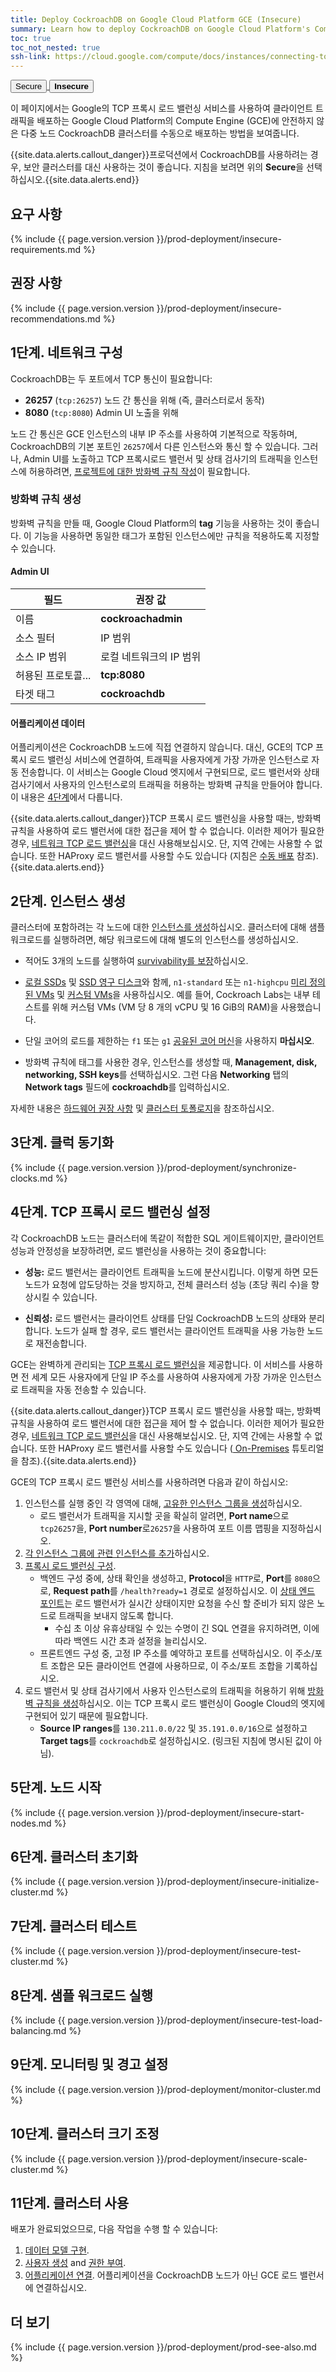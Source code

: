 ```yaml
---
title: Deploy CockroachDB on Google Cloud Platform GCE (Insecure)
summary: Learn how to deploy CockroachDB on Google Cloud Platform's Compute Engine.
toc: true
toc_not_nested: true
ssh-link: https://cloud.google.com/compute/docs/instances/connecting-to-instance
---
```


<div class="filters filters-big clearfix">
  <a href="deploy-cockroachdb-on-google-cloud-platform.html"><button class="filter-button">Secure</button>
  <button class="filter-button current"><strong>Insecure</strong></button></a>
</div>

이 페이지에서는 Google의 TCP 프록시 로드 밸런싱 서비스를 사용하여 클라이언트 트래픽을 배포하는 Google Cloud Platform의 Compute Engine (GCE)에 안전하지 않은 다중 노드 CockroachDB 클러스터를 수동으로 배포하는 방법을 보여줍니다.

{{site.data.alerts.callout_danger}}프로덕션에서 CockroachDB를 사용하려는 경우, 보안 클러스터를 대신 사용하는 것이 좋습니다. 지침을 보려면 위의 <strong>Secure</strong>을 선택하십시오.{{site.data.alerts.end}}


## 요구 사항

{% include {{ page.version.version }}/prod-deployment/insecure-requirements.md %}

## 권장 사항

{% include {{ page.version.version }}/prod-deployment/insecure-recommendations.md %}

## 1단계. 네트워크 구성

CockroachDB는 두 포트에서 TCP 통신이 필요합니다:

- **26257** (`tcp:26257`) 노드 간 통신을 위해 (즉, 클러스터로서 동작)
- **8080** (`tcp:8080`) Admin UI 노출을 위해

노드 간 통신은 GCE 인스턴스의 내부 IP 주소를 사용하여 기본적으로 작동하며, CockroachDB의 기본 포트인 `26257`에서 다른 인스턴스와 통신 할 수 있습니다. 그러나, Admin UI를 노출하고 TCP 프록시로드 밸런서 및 상태 검사기의 트래픽을 인스턴스에 허용하려면, [프로젝트에 대한 방화벽 규칙 작성](https://cloud.google.com/compute/docs/vpc/firewalls)이 필요합니다.

### 방화벽 규칙 생성

방화벽 규칙을 만들 때, Google Cloud Platform의 **tag** 기능을 사용하는 것이 좋습니다. 이 기능을 사용하면 동일한 태그가 포함된 인스턴스에만 규칙을 적용하도록 지정할 수 있습니다.

#### Admin UI

 필드 | 권장 값 
-------|-------------------
 이름 | **cockroachadmin** 
 소스 필터 | IP 범위 
 소스 IP 범위 | 로컬 네트워크의 IP 범위
 허용된 프로토콜... | **tcp:8080** 
 타겟 태그 | **cockroachdb** 

#### 어플리케이션 데이터

어플리케이션은 CockroachDB 노드에 직접 연결하지 않습니다. 대신, GCE의 TCP 프록시 로드 밸런싱 서비스에 연결하여, 트래픽을 사용자에게 가장 가까운 인스턴스로 자동 전송합니다. 이 서비스는 Google Cloud 엣지에서 구현되므로, 로드 밸런서와 상태 검사기에서 사용자의 인스턴스로의 트래픽을 허용하는 방화벽 규칙을 만들어야 합니다. 이 내용은 [4단계](#step-4-set-up-tcp-proxy-load-balancing)에서 다룹니다.

{{site.data.alerts.callout_danger}}TCP 프록시 로드 밸런싱을 사용할 때는, 방화벽 규칙을 사용하여 로드 밸런서에 대한 접근을 제어 할 수 없습니다. 이러한 제어가 필요한 경우, <a href="https://cloud.google.com/compute/docs/load-balancing/network/"> 네트워크 TCP 로드 밸런싱</a>을 대신 사용해보십시오. 단, 지역 간에는 사용할 수 없습니다. 또한 HAProxy 로드 밸런서를 사용할 수도 있습니다 (지침은 <a href="manual-deployment-insecure.html"> 수동 배포</a> 참조).{{site.data.alerts.end}}

## 2단계. 인스턴스 생성

클러스터에 포함하려는 각 노드에 대한 [인스턴스를 생성](https://cloud.google.com/compute/docs/instances/create-start-instance)하십시오. 클러스터에 대해 샘플 워크로드를 실행하려면, 해당 워크로드에 대해 별도의 인스턴스를 생성하십시오.

- 적어도 3개의 노드를 실행하여 [survivability를 보장](recommended-production-settings.html#cluster-topology)하십시오.

- [로컬 SSDs](https://cloud.google.com/compute/docs/disks/#localssds) 및 [SSD 영구 디스크](https://cloud.google.com/compute/docs/disks/#pdspecs)와 함께, `n1-standard` 또는 `n1-highcpu` [미리 정의된 VMs](https://cloud.google.com/compute/pricing#predefined_machine_types) 및 [커스텀 VMs](https://cloud.google.com/compute/pricing#custommachinetypepricing)을 사용하십시오. 예를 들어, Cockroach Labs는 내부 테스트를 위해 커스텀 VMs (VM 당 8 개의 vCPU 및 16 GiB의 RAM)을 사용했습니다.



- 단일 코어의 로드를 제한하는 `f1` 또는 `g1` [공유된 코어 머신](https://cloud.google.com/compute/docs/machine-types#sharedcore)을 사용하지 **마십시오**.

- 방화벽 규칙에 태그를 사용한 경우, 인스턴스를 생성할 때, **Management, disk, networking, SSH keys**를 선택하십시오. 그런 다음 **Networking** 탭의 **Network tags** 필드에 **cockroachdb**를 입력하십시오.

자세한 내용은 [하드웨어 권장 사항](recommended-production-settings.html#hardware) 및 [클러스터 토폴로지](recommended-production-settings.html#cluster-topology)을 참조하십시오.

## 3단계. 클럭 동기화

{% include {{ page.version.version }}/prod-deployment/synchronize-clocks.md %}

## 4단계. TCP 프록시 로드 밸런싱 설정

각 CockroachDB 노드는 클러스터에 똑같이 적합한 SQL 게이트웨이지만, 클라이언트 성능과 안정성을 보장하려면, 로드 밸런싱을 사용하는 것이 중요합니다:

- **성능:** 로드 밸런서는 클라이언트 트래픽을 노드에 분산시킵니다. 이렇게 하면 모든 노드가 요청에 압도당하는 것을 방지하고, 전체 클러스터 성능 (초당 쿼리 수)을 향상시킬 수 있습니다.

- **신뢰성:** 로드 밸런서는 클라이언트 상태를 단일 CockroachDB 노드의 상태와 분리합니다. 노드가 실패 할 경우, 로드 밸런서는 클라이언트 트래픽을 사용 가능한 노드로 재전송합니다.

GCE는 완벽하게 관리되는 [TCP 프록시 로드 밸런싱](https://cloud.google.com/load-balancing/docs/tcp/)을 제공합니다. 이 서비스를 사용하면 전 세계 모든 사용자에게 단일 IP 주소를 사용하여 사용자에게 가장 가까운 인스턴스로 트래픽을 자동 전송할 수 있습니다.

{{site.data.alerts.callout_danger}}TCP 프록시 로드 밸런싱을 사용할 때는, 방화벽 규칙을 사용하여 로드 밸런서에 대한 접근을 제어 할 수 없습니다. 이러한 제어가 필요한 경우, <a href="https://cloud.google.com/compute/docs/load-balancing/network/"> 네트워크 TCP 로드 밸런싱</a>을 대신 사용해보십시오. 단, 지역 간에는 사용할 수 없습니다. 또한 HAProxy 로드 밸런서를 사용할 수도 있습니다 (<a href="deploy-cockroachdb-on-premises-insecure.html"> On-Premises</a> 튜토리얼을 참조).{{site.data.alerts.end}}

GCE의 TCP 프록시 로드 밸런싱 서비스를 사용하려면 다음과 같이 하십시오:

1. 인스턴스를 실행 중인 각 영역에 대해, [고유한 인스턴스 그룹을 생성](https://cloud.google.com/compute/docs/instance-groups/creating-groups-of-unmanaged-instances)하십시오.
    - 로드 밸런서가 트래픽을 지시할 곳을 확실히 알려면, **Port name**으로 `tcp26257`을, **Port number**로`26257`을 사용하여 포트 이름 맵핑을 지정하십시오.
2. [각 인스턴스 그룹에 관련 인스턴스를 추가](https://cloud.google.com/compute/docs/instance-groups/creating-groups-of-unmanaged-instances#addinstances)하십시오.
3. [프록시 로드 밸런싱 구성](https://cloud.google.com/load-balancing/docs/tcp/setting-up-tcp#configure_load_balancer).
    - 백엔드 구성 중에, 상태 확인을 생성하고, **Protocol**을 `HTTP`로, **Port**를 `8080`으로, **Request path**를 `/health?ready=1` 경로로 설정하십시오. 이 [상태 엔드 포인트](monitoring-and-alerting.html#health-ready-1)는 로드 밸런서가 실시간 상태이지만 요청을 수신 할 준비가 되지 않은 노드로 트래픽을 보내지 않도록 합니다.
        - 수십 초 이상 유휴상태일 수 있는 수명이 긴 SQL 연결을 유지하려면, 이에 따라 백엔드 시간 초과 설정을 늘리십시오.
    - 프론트엔드 구성 중, 고정 IP 주소를 예약하고 포트를 선택하십시오. 이 주소/포트 조합은 모든 클라이언트 연결에 사용하므로, 이 주소/포트 조합을 기록하십시오.
4. 로드 밸런서 및 상태 검사기에서 사용자 인스턴스로의 트래픽을 허용하기 위해 [방화벽 규칙을 생성](https://cloud.google.com/load-balancing/docs/tcp/setting-up-tcp#config-hc-firewall)하십시오. 이는 TCP 프록시 로드 밸런싱이 Google Cloud의 엣지에 구현되어 있기 때문에 필요합니다.
    - **Source IP ranges**를 `130.211.0.0/22` 및 `35.191.0.0/16`으로 설정하고 **Target tags**를 `cockroachdb`로 설정하십시오. (링크된 지침에 명시된 값이 아님).

## 5단계. 노드 시작

{% include {{ page.version.version }}/prod-deployment/insecure-start-nodes.md %}

## 6단계. 클러스터 초기화

{% include {{ page.version.version }}/prod-deployment/insecure-initialize-cluster.md %}

## 7단계. 클러스터 테스트

{% include {{ page.version.version }}/prod-deployment/insecure-test-cluster.md %}

## 8단계. 샘플 워크로드 실행

{% include {{ page.version.version }}/prod-deployment/insecure-test-load-balancing.md %}

## 9단계. 모니터링 및 경고 설정

{% include {{ page.version.version }}/prod-deployment/monitor-cluster.md %}

## 10단계. 클러스터 크기 조정

{% include {{ page.version.version }}/prod-deployment/insecure-scale-cluster.md %}

## 11단계. 클러스터 사용

배포가 완료되었으므로, 다음 작업을 수행 할 수 있습니다:

1. [데이터 모델 구현](sql-statements.html).
2. [사용자 생성](create-and-manage-users.html) and [권한 부여](grant.html).
3. [어플리케이션 연결](install-client-drivers.html). 어플리케이션을 CockroachDB 노드가 아닌 GCE 로드 밸런서에 연결하십시오.

## 더 보기

{% include {{ page.version.version }}/prod-deployment/prod-see-also.md %}
